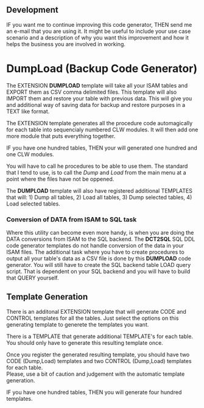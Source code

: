 ## Development
IF you want me to continue improving this code generator, THEN send me an e-mail that you are using it.
 It might be useful to include your use case scenario and a description of why you want this improvement and how it helps the business you are involved in working.
 
# DumpLoad (Backup Code Generator)
The EXTENSION **DUMPLOAD** template will take all your ISAM tables and EXPORT them as CSV comma delimited files.
 This template will also IMPORT them and restore your table with previous data. This will give you
 and additional way of saving data for backup and restore purposes in a TEXT like format.

The EXTENSION template generates all the procedure code automagically for each table into sequencialy numbered CLW modules.
 It will then add one more module that puts everything together.

IF you have one hundred tables, THEN your will generated one hundred and one CLW modules.
 
You will have to call he procedures to be able to use them.  The standard that I tend to use, is to call the _Dump_ and _Load_ from the main menu at a point where the files have not be oppened.

The **DUMPLOAD** template will also have registered additional TEMPLATES that will: 1) Dump all tables, 2) Load all tables, 3) Dump selected tables, 4) Load selected tables.

### Conversion of DATA from ISAM to SQL task
Where this utility can become even more handy, is when you are doing the DATA conversions from ISAM to the SQL backend.
 The **DCT2SQL** SQL DDL code generator templates do not handle conversion of the data in your ISAM files.
 The additional task where you have to create procedures to output all your table's data as a CSV file is done by this **DUMPLOAD** code generator.
 You will still have to create the SQL backend table LOAD query script. That is dependent on your SQL
 backend and you will have to build that QUERY yourself.

## Template Generation 
There is an additonal EXTENSION template that will generate CODE and CONTROL templates for all the tables. 
 Just select the options on this generating template to generete the templates you want.


There is a TEMPLATE that generate additional TEMPLATE's for each table. You should only have to generate this resulting template once.

Once you register the generated resulting template, you should have two CODE (Dump,Load) templates and two CONTROL (Dump,Load) templates for each table.  
 Please, use a bit of caution and judgement with the automatic template generation. 
 
IF you have one hundred tables, THEN you will generate four hundred templates.
 